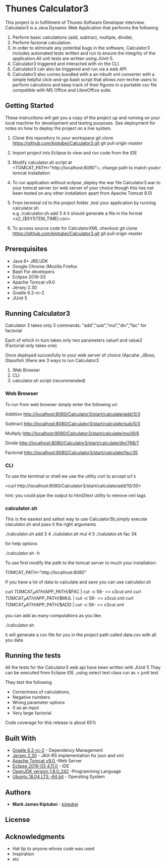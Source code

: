 # Thunes Calculator3

This project is in fulfillment of Thunes Software Developer interview.
Calculator3 is a Java Dynamic Web Application that performs the following 

1. Perform basic calculations (add, subtract, multiple, divide).
2. Perform factorial calculation.
3. In order to eliminate any potential bugs in the software, Calculator3 includes automated tests 
written and run to ensure the integrity of the application.All unit tests are written using JUnit 5.
4. Calculator3 triggered and interacted with on the CLI.
5. Calculator3 can also be triggered and run via a web API
6. Calculator3 also comes bundled with a an inbuilt xml converter with a simple helpful click-and-go
bash script that allows non-techie users to perform calcutions and keep track of their figures in a portable
csv file compatible with MS Office and LibreOffice suite.  

## Getting Started

These instructions will get you a copy of the project up and running on your local machine for development and testing purposes. See deployment for notes on how to deploy the project on a live system.

1. Clone this repository to your workspace 
 	git clone https://github.com/kiptubei/Calculator3.git
 	git pull origin master

2. Import project into Eclipse to view and run code from the IDE
3. Modify calculator.sh script at <TOMCAT_PATH="http://localhost:8080">, change path to match youtcr tomcat installation
4. To run application without eclipse ,deploy the war file Calculator3.war to your tomcat server (or web server of your choice though this has not been tested on any other installation apart from Apache Tomcat 9.0)
5. From terminal cd to the project folder ,test your application by running calculator.sh  
e.g ./calculator.sh add 3 4
it should generate a file in the format <x2_{$SYSTEM_TIME}.csv> 

6. To access source code for CalculatorXML checkout
	git clone https://github.com/kiptubei/Calculator3.git
 	git pull origin master


## Prerequisites

* Java 8+ JRE/JDK
* Google Chrome /Mozilla Firefox
* Bash
For developers
* Eclipse 2019-03
* Apache Tomcat v9.0
* Jersey 2.30
* Gradle 6.2-rc-2
* JUnit 5

## Running Calculator3
Calculator 3 takes only 5 commands:
 "add","sub","mul","div","fac" for factorial 

Each of which in-turn takes only two parameters value1 and value2 (Factorial only takes one)

Once deployed succesfully  to your web server of choice  (Apcahe ,JBoss, Glassfish )there are 3 ways to run Calculator3

1. Web Browser
2. CLI
3. calculator.sh script  (recommended)

### Web Browser
To run from web browser simply enter the following uri

Addition
<http://localhost:8080/Calculator3/start/calculate/add/3/3>

Subtract
<http://localhost:8080/Calculator3/start/calculate/sub/5/3>

Multiply
<http://localhost:8080/Calculator3/start/calculate/mul/8/6>

Divide
<http://localhost:8080/Calculator3/start/calculate/div/768/7>

Factorial
<http://localhost:8080/Calculator3/start/calculate/fac/35>

### CLI

To use the terminal or shell we use the utility curl to accept uri's

<curl http://localhost:8080/Calculator3/start/calculate/add/10/30> 
 
hint: you could pipe the output to html2text utility to remove xml tags

### calculator.sh

This is the easiest and safest way to use Calculator3b,simply execute claculator.sh and pass it the right arguments

./calculator.sh add 3 4
./calulator.sh mul 4 5
./calulator.sh fac 34

for help options

./calculator.sh -h

To use first modify the path to the tomcat server to much your installation:

TOMCAT_PATH="http://localhost:8080"

If you have a lot of data to calculate and save you can use calculator.sh

curl $TOMCAT_PATH/$APP_PATH/$FAC | cut -c 56- >>  x3cut.xml 
curl $TOMCAT_PATH/$APP_PATH/$MUL | cut -c 56- >>  x3cut.xml
curl $TOMCAT_PATH/$APP_PATH/$ADD | cut -c 56- >>  x3cut.xml 

you can add as many computations as you like.

./calculator.sh

it will generate a csv file for you in the project path called data.csv with all you data

 
## Running the tests

All the tests for the Calculator3 web api have been written with JUnit 5 
They can be executed from Eclipse IDE ,using select test class run as > junit test

They test the following

*  Correctness of calculations,
*  Negative numbers
*  Wrong parameter options
*  0 as an input
*  Very large factorial

Code coverage for this release is about 65%

## Built With

* [Gradle 6.2-rc-2](https://gradle.org/) - Dependency Management
* [Jersey 2.30](https://eclipse-ee4j.github.io/jersey/) - JAX-RS implementation for json and xml
* [Apache Tomcat v9.0 ](http://tomcat.apache.org/index.html) -Web Server
* [Eclipse 2019-03 4.11.0](https://www.eclipse.org/) - IDE
* [OpenJDK version 1.8.0_242](https://devdocs.io/openjdk~8/) -Programming Language
* [Ubuntu 18.04 LTS -64 bit](https://ubuntu.com/) - Operating System


## Authors

* **Mark James Kiptubei** - [kiptubei](https://github.com/Kiptubei)


## License


## Acknowledgments

* Hat tip to anyone whose code was used
* Inspiration
* etc

